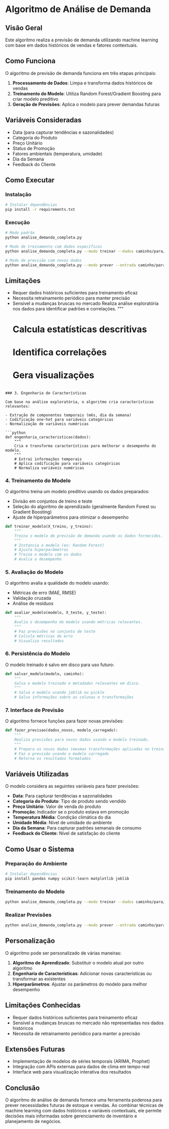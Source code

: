 # Algoritmo de Análise de Demanda

## Visão Geral

Este algoritmo realiza a previsão de demanda utilizando machine learning com base em dados históricos de vendas e fatores contextuais.

## Como Funciona

O algoritmo de previsão de demanda funciona em três etapas principais:

1. **Processamento de Dados**: Limpa e transforma dados históricos de vendas
2. **Treinamento do Modelo**: Utiliza Random Forest/Gradient Boosting para criar modelo preditivo
3. **Geração de Previsões**: Aplica o modelo para prever demandas futuras

## Variáveis Consideradas

- Data (para capturar tendências e sazonalidades)
- Categoria do Produto
- Preço Unitário
- Status de Promoção
- Fatores ambientais (temperatura, umidade)
- Dia da Semana
- Feedback do Cliente

## Como Executar

### Instalação

```bash
# Instalar dependências
pip install -r requirements.txt
```

### Execução

```bash
# Modo padrão
python analise_demanda_completa.py

# Modo de treinamento com dados específicos
python analise_demanda_completa.py --modo treinar --dados caminho/para/dados.csv

# Modo de previsão com novos dados
python analise_demanda_completa.py --modo prever --entrada caminho/para/dados_entrada.csv
```

## Limitações

- Requer dados históricos suficientes para treinamento eficaz
- Necessita retrainamento periódico para manter precisão
- Sensível a mudanças bruscas no mercado
  Realiza análise exploratória nos dados para identificar padrões e correlações.
  """
  # Calcula estatísticas descritivas
  # Identifica correlações
  # Gera visualizações

````

### 3. Engenharia de Características

Com base na análise exploratória, o algoritmo cria características relevantes:

- Extração de componentes temporais (mês, dia da semana)
- Codificação one-hot para variáveis categóricas
- Normalização de variáveis numéricas

```python
def engenharia_caracteristicas(dados):
    """
    Cria e transforma características para melhorar o desempenho do modelo.
    """
    # Extrai informações temporais
    # Aplica codificação para variáveis categóricas
    # Normaliza variáveis numéricas
````

### 4. Treinamento do Modelo

O algoritmo treina um modelo preditivo usando os dados preparados:

- Divisão em conjuntos de treino e teste
- Seleção do algoritmo de aprendizado (geralmente Random Forest ou Gradient Boosting)
- Ajuste de hiperparâmetros para otimizar o desempenho

```python
def treinar_modelo(X_treino, y_treino):
    """
    Treina o modelo de previsão de demanda usando os dados fornecidos.
    """
    # Instancia o modelo (ex: Random Forest)
    # Ajusta hiperparâmetros
    # Treina o modelo com os dados
    # Avalia o desempenho
```

### 5. Avaliação do Modelo

O algoritmo avalia a qualidade do modelo usando:

- Métricas de erro (MAE, RMSE)
- Validação cruzada
- Análise de resíduos

```python
def avaliar_modelo(modelo, X_teste, y_teste):
    """
    Avalia o desempenho do modelo usando métricas relevantes.
    """
    # Faz previsões no conjunto de teste
    # Calcula métricas de erro
    # Visualiza resultados
```

### 6. Persistência do Modelo

O modelo treinado é salvo em disco para uso futuro:

```python
def salvar_modelo(modelo, caminho):
    """
    Salva o modelo treinado e metadados relevantes em disco.
    """
    # Salva o modelo usando joblib ou pickle
    # Salva informações sobre as colunas e transformações
```

### 7. Interface de Previsão

O algoritmo fornece funções para fazer novas previsões:

```python
def fazer_previsao(dados_novos, modelo_carregado):
    """
    Realiza previsões para novos dados usando o modelo treinado.
    """
    # Prepara os novos dados (mesmas transformações aplicadas no treinamento)
    # Faz a previsão usando o modelo carregado
    # Retorna os resultados formatados
```

## Variáveis Utilizadas

O modelo considera as seguintes variáveis para fazer previsões:

- **Data**: Para capturar tendências e sazonalidades
- **Categoria do Produto**: Tipo de produto sendo vendido
- **Preço Unitário**: Valor de venda do produto
- **Promoção**: Indicador se o produto estava em promoção
- **Temperatura Média**: Condição climática do dia
- **Umidade Média**: Nível de umidade do ambiente
- **Dia da Semana**: Para capturar padrões semanais de consumo
- **Feedback do Cliente**: Nível de satisfação do cliente

## Como Usar o Sistema

### Preparação do Ambiente

```bash
# Instalar dependências
pip install pandas numpy scikit-learn matplotlib joblib
```

### Treinamento do Modelo

```bash
python analise_demanda_completa.py --modo treinar --dados caminho/para/dados.csv
```

### Realizar Previsões

```bash
python analise_demanda_completa.py --modo prever --entrada caminho/para/dados_entrada.csv
```

## Personalização

O algoritmo pode ser personalizado de várias maneiras:

1. **Algoritmo de Aprendizado**: Substituir o modelo atual por outro algoritmo
2. **Engenharia de Características**: Adicionar novas características ou transformar as existentes
3. **Hiperparâmetros**: Ajustar os parâmetros do modelo para melhor desempenho

## Limitações Conhecidas

- Requer dados históricos suficientes para treinamento eficaz
- Sensível a mudanças bruscas no mercado não representadas nos dados históricos
- Necessita de retrainamento periódico para manter a precisão

## Extensões Futuras

- Implementação de modelos de séries temporais (ARIMA, Prophet)
- Integração com APIs externas para dados de clima em tempo real
- Interface web para visualização interativa dos resultados

## Conclusão

O algoritmo de análise de demanda fornece uma ferramenta poderosa para prever necessidades futuras de estoque e vendas. Ao combinar técnicas de machine learning com dados históricos e variáveis contextuais, ele permite decisões mais informadas sobre gerenciamento de inventário e planejamento de negócios.
